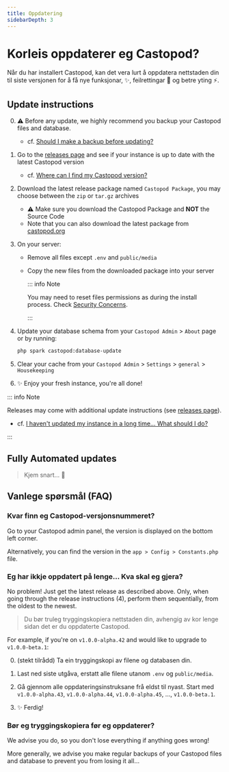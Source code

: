 ```yaml
---
title: Oppdatering
sidebarDepth: 3
---
```


# Korleis oppdaterer eg Castopod?

Når du har installert Castopod, kan det vera lurt å oppdatera nettstaden din til
siste versjonen for å få nye funksjonar, ✨, feilrettingar 🐛 og betre yting ⚡.

## Update instructions

0. ⚠️ Before any update, we highly recommend you backup your Castopod files and
   database.

   - cf.
     [Should I make a backup before updating?](#should-i-make-a-backup-before-updating)

1. Go to the
   [releases page](https://code.castopod.org/adaures/castopod/-/releases) and
   see if your instance is up to date with the latest Castopod version

   - cf.
     [Where can I find my Castopod version?](#where-can-i-find-my-castopod-version)

2. Download the latest release package named `Castopod Package`, you may choose
   between the `zip` or `tar.gz` archives

   - ⚠️ Make sure you download the Castopod Package and **NOT** the Source Code
   - Note that you can also download the latest package from
     [castopod.org](https://castopod.org/)

3. On your server:

   - Remove all files except `.env` and `public/media`
   - Copy the new files from the downloaded package into your server

     ::: info Note

     You may need to reset files permissions as during the install process.
     Check [Security Concerns](./security.md).

     :::

4. Update your database schema from your `Castopod Admin` > `About` page or by
   running:

   ```bash
   php spark castopod:database-update
   ```

5. Clear your cache from your `Castopod Admin` > `Settings` > `general` >
   `Housekeeping`
6. ✨ Enjoy your fresh instance, you're all done!

::: info Note

Releases may come with additional update instructions (see
[releases page](https://code.castopod.org/adaures/castopod/-/releases)).

- cf.
  [I haven't updated my instance in a long time… What should I do?](#i-havent-updated-my-instance-in-a-long-time-what-should-i-do)

:::

## Fully Automated updates

> Kjem snart... 👀

## Vanlege spørsmål (FAQ)

### Kvar finn eg Castopod-versjonsnummeret?

Go to your Castopod admin panel, the version is displayed on the bottom left
corner.

Alternatively, you can find the version in the `app > Config > Constants.php`
file.

### Eg har ikkje oppdatert på lenge… Kva skal eg gjera?

No problem! Just get the latest release as described above. Only, when going
through the release instructions (4), perform them sequentially, from the oldest
to the newest.

> Du bør truleg tryggingskopiera nettstaden din, avhengig av kor lenge sidan det
> er du oppdaterte Castopod.

For example, if you're on `v1.0.0-alpha.42` and would like to upgrade to
`v1.0.0-beta.1`:

0. (stekt tilrådd) Ta ein tryggingskopi av filene og databasen din.

1. Last ned siste utgåva, erstatt alle filene utanom `.env` og `public/media`.

2. Gå gjennom alle oppdateringsinstruksane frå eldst til nyast. Start med
   `v1.0.0-alpha.43`, `v1.0.0-alpha.44`, `v1.0.0-alpha.45`, …, `v1.0.0-beta.1`.

3. ✨ Ferdig!

### Bør eg tryggingskopiera før eg oppdaterer?

We advise you do, so you don't lose everything if anything goes wrong!

More generally, we advise you make regular backups of your Castopod files and
database to prevent you from losing it all…
